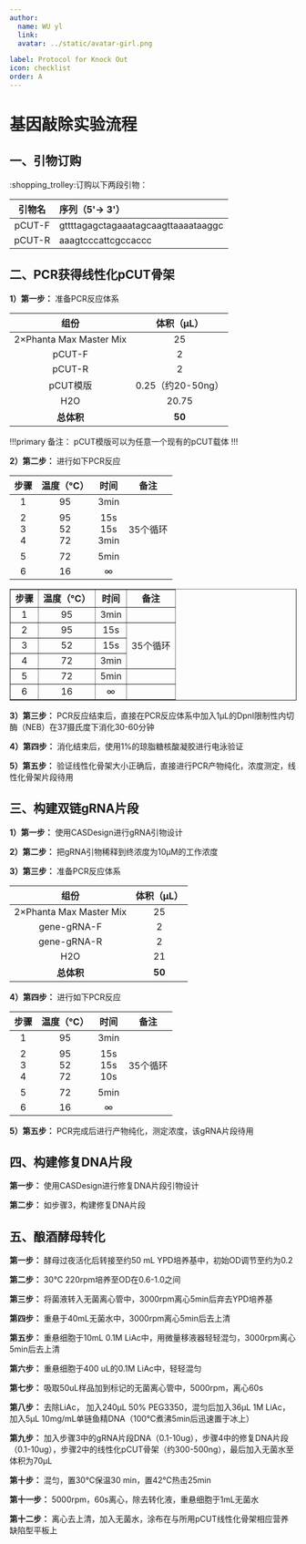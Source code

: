 ```yaml
---
author:
  name: WU yl
  link: 
  avatar: ../static/avatar-girl.png

label: Protocol for Knock Out
icon: checklist
order: A
---
```


# 基因敲除实验流程

## 一、引物订购

:shopping_trolley:订购以下两段引物：

| **引物名**   	 | **序列（5'-> 3'）** |
| :---:          | :--- |
| pCUT-F         |  gttttagagctagaaatagcaagttaaaataaggc  |
| pCUT-R         |   aaagtcccattcgccaccc   |

## 二、PCR获得线性化pCUT骨架

**1）第一步：** 准备PCR反应体系

| **组份** | **体积（μL）** |
| :---: | :---: |
| 2×Phanta Max Master Mix | 25 |
| pCUT-F | 2 |
| pCUT-R | 2 |
| pCUT模版 | 0.25（约20-50ng） |
| H2O | 20.75 |
| **总体积** | **50** |

!!!primary 备注：
pCUT模版可以为任意一个现有的pCUT载体
!!!

**2）第二步：** 进行如下PCR反应

|**步骤** |	**温度（°C）** |	**时间** |  **备注** |
|:---:|:---:|:---:|:---:|
|1 |	95 |	3min	| |
|2<br>3<br>4 |	95<br>52<br>72 | 15s<br>15s<br>3min	 | <br>35个循环<br><br> |
|5 |	72 |	5min	| |
|6 |	16 |	∞	| |

<table width="750" border="1">
	<tr>
		<td align="center"><b>步骤</b></td>
		<td align="center"><b>温度（°C）</b></td>
		<td align="center"><b>时间</b></td>
		<td align="center"><b>备注</b></td>
	</tr>
	<tr>
		<td align="center">1</td>
		<td align="center">95</td>
		<td align="center">3min</td>
		<td align="center"></td>
	</tr>
	<tr>
		<td align="center">2</td>
		<td align="center">95</td>
		<td align="center">15s</td>
		<td align="center" rowspan="3">35个循环</td>
	</tr>
	<tr>
		<td align="center">3</td>
		<td align="center">52</td>
		<td align="center">15s</td>
	</tr>
	<tr>
		<td align="center">4</td>
		<td align="center">72</td>
		<td align="center">3min</td>
	</tr>
	<tr>
		<td align="center">5</td>
		<td align="center">72</td>
		<td align="center">5min</td>
		<td align="center"></td>
	</tr>
	<tr>
		<td align="center">6</td>
		<td align="center">16</td>
		<td align="center">∞</td>
		<td align="center"></td>
	</tr>
</table>


**3）第三步：** PCR反应结束后，直接在PCR反应体系中加入1μL的DpnI限制性内切酶（NEB）在37摄氏度下消化30-60分钟


**4）第四步：** 消化结束后，使用1%的琼脂糖核酸凝胶进行电泳验证


**5）第五步：** 验证线性化骨架大小正确后，直接进行PCR产物纯化，浓度测定，线性化骨架片段待用



## 三、构建双链gRNA片段

**1）第一步：** 使用CASDesign进行gRNA引物设计

**2）第二步：** 把gRNA引物稀释到终浓度为10μM的工作浓度

**3）第三步：** 准备PCR反应体系

| **组份** | **体积（μL）** |
| :---: | :---: |
| 2×Phanta Max Master Mix | 25 |
| gene-gRNA-F | 2 |
| gene-gRNA-R | 2 |
| H2O | 21 |
| **总体积** | **50** |

**4）第四步：** 进行如下PCR反应

|**步骤** |	**温度（°C）** |	**时间** |  **备注** |
|:---:|:---:|:---:|:---:|
|1 |	95 |	3min	| |
|2<br>3<br>4 |	95<br>52<br>72 | 15s<br>15s<br>10s	 | <br>35个循环<br><br> |
|5 |	72 |	5min	| |
|6 |	16 |	∞	| |

**5）第五步：** PCR完成后进行产物纯化，测定浓度，该gRNA片段待用

## 四、构建修复DNA片段

**第一步：** 使用CASDesign进行修复DNA片段引物设计

**第二步：** 如步骤3，构建修复DNA片段

## 五、酿酒酵母转化

**第一步：** 酵母过夜活化后转接至约50 mL YPD培养基中，初始OD调节至约为0.2

**第二步：** 30℃ 220rpm培养至OD在0.6-1.0之间

**第三步：** 将菌液转入无菌离心管中，3000rpm离心5min后弃去YPD培养基

**第四步：** 重悬于40mL无菌水中，3000rpm离心5min后去上清

**第五步：** 重悬细胞于10mL 0.1M LiAc中，用微量移液器轻轻混匀，3000rpm离心5min后去上清

**第六步：** 重悬细胞于400 uL的0.1M LiAc中，轻轻混匀

**第七步：** 吸取50uL样品加到标记的无菌离心管中，5000rpm，离心60s

**第八步：** 去除LiAc， 加入240μL 50% PEG3350，混匀后加入36μL 1M LiAc，加入5μL 10mg/mL单链鱼精DNA（100℃煮沸5min后迅速置于冰上）

**第九步：** 加入步骤3中的gRNA片段DNA（0.1-10ug），步骤4中的修复DNA片段（0.1-10ug），步骤2中的线性化pCUT骨架（约300-500ng），最后加入无菌水至体积为70μL

**第十步：** 混匀，置30℃保温30 min，置42℃热击25min

**第十一步：** 5000rpm，60s离心，除去转化液，重悬细胞于1mL无菌水

**第十二步：** 离心去上清，加入无菌水，涂布在与所用pCUT线性化骨架相应营养缺陷型平板上

